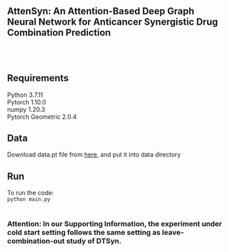 ## AttenSyn: An Attention-Based Deep Graph Neural Network for Anticancer Synergistic Drug Combination Prediction
<br/><br/>
## Requirements  
Python 3.7.11  
Pytorch 1.10.0  
numpy 1.20.3  
Pytorch Geometric 2.0.4  
## Data
Download data.pt file from [here](https://drive.google.com/file/d/1Gqt4HxbUVILIbp17L6e_zLGA_3sVKOw1/view?usp=sharing), and put it into data directory  
## Run  
To run the code:  
`python main.py`
<br/><br/>
### Attention: In our Supporting Information, the experiment under cold start setting follows the same setting as leave-combination-out study of DTSyn.
